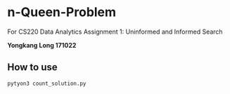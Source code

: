 # n-Queen-Problem

For CS220 Data Analytics Assignment 1: Uninformed and Informed Search

**Yongkang Long 171022**

## How to use
```pytyon3 count_solution.py```
